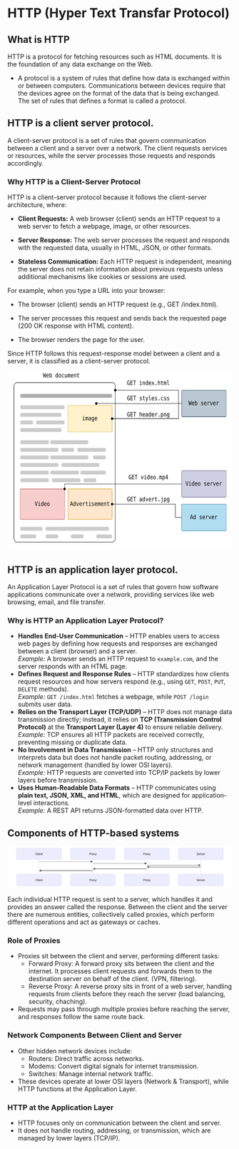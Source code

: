 # HTTP (Hyper Text Transfar Protocol)

## What is HTTP
HTTP is a protocol for fetching resources such as HTML documents. It is the foundation of any data exchange on the Web.  
- A protocol is a system of rules that define how data is exchanged within or between computers. Communications between devices require that the devices agree on the format of the data that is being exchanged. The set of rules that defines a format is called a protocol.  

## **HTTP** is a client server protocol.  
A client-server protocol is a set of rules that govern communication between a client and a server over a network. The client requests services or resources, while the server processes those requests and responds accordingly.
### Why HTTP is a Client-Server Protocol
HTTP is a client-server protocol because it follows the client-server architecture, where:  
- **Client Requests:** A web browser (client) sends an HTTP request to a web server to fetch a webpage, image, or other resources.  

- **Server Response:** The web server processes the request and responds with the requested data, usually in HTML, JSON, or other formats.

- **Stateless Communication:** Each HTTP request is independent, meaning the server does not retain information about previous requests unless additional mechanisms like cookies or sessions are used.  

For example, when you type a URL into your browser:

- The browser (client) sends an HTTP request (e.g., GET /index.html).  

- The server processes this request and sends back the requested page (200 OK response with HTML content).  

- The browser renders the page for the user.  

Since HTTP follows this request-response model between a client and a server, it is classified as a client-server protocol.

<img src="../Assets/HTTP/HTTP1.svg" alt="HTTP Diagram" width="600" height="400">

## **HTTP** is an application layer protocol.  
An Application Layer Protocol is a set of rules that govern how software applications communicate over a network, providing services like web browsing, email, and file transfer.  

### Why is HTTP an Application Layer Protocol?

- **Handles End-User Communication** – HTTP enables users to access web pages by defining how requests and responses are exchanged between a client (browser) and a server.  
  *Example:* A browser sends an HTTP request to `example.com`, and the server responds with an HTML page.  
- **Defines Request and Response Rules** – HTTP standardizes how clients request resources and how servers respond (e.g., using `GET`, `POST`, `PUT`, `DELETE` methods).  
  *Example:* `GET /index.html` fetches a webpage, while `POST /login` submits user data.  
- **Relies on the Transport Layer (TCP/UDP)** – HTTP does not manage data transmission directly; instead, it relies on **TCP (Transmission Control Protocol)** at the **Transport Layer (Layer 4)** to ensure reliable delivery.  
  *Example:* TCP ensures all HTTP packets are received correctly, preventing missing or duplicate data.  
- **No Involvement in Data Transmission** – HTTP only structures and interprets data but does not handle packet routing, addressing, or network management (handled by lower OSI layers).  
  *Example:* HTTP requests are converted into TCP/IP packets by lower layers before transmission.  
- **Uses Human-Readable Data Formats** – HTTP communicates using **plain text, JSON, XML, and HTML**, which are designed for application-level interactions.  
  *Example:* A REST API returns JSON-formatted data over HTTP.  

## Components of HTTP-based systems  

<img src="../Assets/HTTP/client-server-chain.svg" alt="HTTP Diagram" width="600">

Each individual HTTP request is sent to a server, which handles it and provides an answer called the response. Between the client and the server there are numerous entities, collectively called proxies, which perform different operations and act as gateways or caches. 

### Role of Proxies  
- Proxies sit between the client and server, performing different tasks:  
  - Forward Proxy: A forward proxy sits between the client and the internet. It processes client requests and forwards them to the destination server on behalf of the client. (VPN, filtering).  
  - Reverse Proxy: A reverse proxy sits in front of a web server, handling requests from clients before they reach the server (load balancing, security, chaching).  
- Requests may pass through multiple proxies before reaching the server, and responses follow the same route back.  

### Network Components Between Client and Server  
- Other hidden network devices include:  
  - Routers: Direct traffic across networks.  
  - Modems: Convert digital signals for internet transmission.  
  - Switches: Manage internal network traffic.  
- These devices operate at lower OSI layers (Network & Transport), while HTTP functions at the Application Layer.  

### HTTP at the Application Layer  
- HTTP focuses only on communication between the client and server.  
- It does not handle routing, addressing, or transmission, which are managed by lower layers (TCP/IP).  
